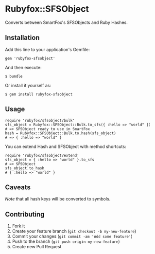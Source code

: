 # Rubyfox::SFSObject

Converts between SmartFox's SFSObjects and Ruby Hashes.

## Installation

Add this line to your application's Gemfile:

    gem 'rubyfox-sfsobject'

And then execute:

    $ bundle

Or install it yourself as:

    $ gem install rubyfox-sfsobject

## Usage

    require 'rubyfox/sfsobject/bulk'
    sfs_object = Rubyfox::SFSObject::Bulk.to_sfs({ :hello => "world" })
    # => SFSObject ready to use in SmartFox
    hash = Rubyfox::SFSObject::Bulk.to.hash(sfs_object)
    # => { :hello => "world" }


You can extend Hash and SFSObject with method shortcuts:

    require 'rubyfox/sfsobject/extend'
    sfs_object = { :hello => "world" }.to_sfs
    # => SFSObject
    sfs_object.to_hash
    # { :hello => "world" }

## Caveats

*Note* that all hash keys will be converted to symbols.

## Contributing

1. Fork it
2. Create your feature branch (`git checkout -b my-new-feature`)
3. Commit your changes (`git commit -am 'Add some feature'`)
4. Push to the branch (`git push origin my-new-feature`)
5. Create new Pull Request
